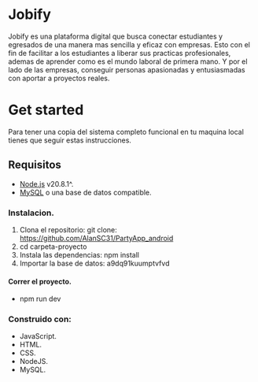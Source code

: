 # Jobify

Jobify es una plataforma digital que busca conectar estudiantes y egresados de una manera mas sencilla y eficaz con empresas. Esto con el fin de facilitar a los estudiantes a liberar sus practicas profesionales, ademas de aprender como es el mundo laboral de primera mano. Y por el lado de las empresas, conseguir personas apasionadas y entusiasmadas con aportar a proyectos reales.

# Get started
Para tener una copia del sistema completo funcional en tu maquina local tienes que seguir estas instrucciones.

## Requisitos

- [Node.js](https://nodejs.org/) v20.8.1^.
- [MySQL](https://www.mysql.com/) o una base de datos compatible.

### Instalacion.

1. Clona el repositorio: git clone: https://github.com/AlanSC31/PartyApp_android
2. cd carpeta-proyecto
3. Instala las dependencias: npm install
4. Importar la base de datos: a9dq91kuumptvfvd

#### Correr el proyecto.
- npm run dev

### Construido con:
- JavaScript.
- HTML.
- CSS.
- NodeJS.
- MySQL.
